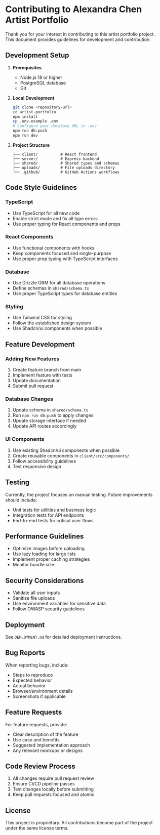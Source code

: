 # Contributing to Alexandra Chen Artist Portfolio

Thank you for your interest in contributing to this artist portfolio project. This document provides guidelines for development and contribution.

## Development Setup

1. **Prerequisites**
   - Node.js 18 or higher
   - PostgreSQL database
   - Git

2. **Local Development**
   ```bash
   git clone <repository-url>
   cd artist-portfolio
   npm install
   cp .env.example .env
   # Configure your database URL in .env
   npm run db:push
   npm run dev
   ```

3. **Project Structure**
   ```
   ├── client/          # React frontend
   ├── server/          # Express backend
   ├── shared/          # Shared types and schemas
   ├── uploads/         # File uploads directory
   └── .github/         # GitHub Actions workflows
   ```

## Code Style Guidelines

### TypeScript
- Use TypeScript for all new code
- Enable strict mode and fix all type errors
- Use proper typing for React components and props

### React Components
- Use functional components with hooks
- Keep components focused and single-purpose
- Use proper prop typing with TypeScript interfaces

### Database
- Use Drizzle ORM for all database operations
- Define schemas in `shared/schema.ts`
- Use proper TypeScript types for database entities

### Styling
- Use Tailwind CSS for styling
- Follow the established design system
- Use Shadcn/ui components when possible

## Feature Development

### Adding New Features
1. Create feature branch from main
2. Implement feature with tests
3. Update documentation
4. Submit pull request

### Database Changes
1. Update schema in `shared/schema.ts`
2. Run `npm run db:push` to apply changes
3. Update storage interface if needed
4. Update API routes accordingly

### UI Components
1. Use existing Shadcn/ui components when possible
2. Create reusable components in `client/src/components/`
3. Follow accessibility guidelines
4. Test responsive design

## Testing

Currently, the project focuses on manual testing. Future improvements should include:
- Unit tests for utilities and business logic
- Integration tests for API endpoints
- End-to-end tests for critical user flows

## Performance Guidelines

- Optimize images before uploading
- Use lazy loading for large lists
- Implement proper caching strategies
- Monitor bundle size

## Security Considerations

- Validate all user inputs
- Sanitize file uploads
- Use environment variables for sensitive data
- Follow OWASP security guidelines

## Deployment

See `DEPLOYMENT.md` for detailed deployment instructions.

## Bug Reports

When reporting bugs, include:
- Steps to reproduce
- Expected behavior
- Actual behavior
- Browser/environment details
- Screenshots if applicable

## Feature Requests

For feature requests, provide:
- Clear description of the feature
- Use case and benefits
- Suggested implementation approach
- Any relevant mockups or designs

## Code Review Process

1. All changes require pull request review
2. Ensure CI/CD pipeline passes
3. Test changes locally before submitting
4. Keep pull requests focused and atomic

## License

This project is proprietary. All contributions become part of the project under the same license terms.